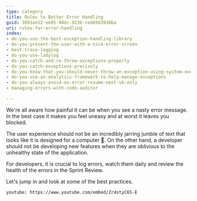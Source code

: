 ```yaml
---
type: category
title: Rules to Better Error Handling
guid: 3691ee12-ee85-40dc-9236-ced69d3930ba
uri: rules-for-error-handling
index:
- do-you-use-the-best-exception-handling-library
- do-you-present-the-user-with-a-nice-error-screen
- best-trace-logging
- do-you-use-ladylog
- do-you-catch-and-re-throw-exceptions-properly
- do-you-catch-exceptions-precisely
- do-you-know-that-you-should-never-throw-an-exception-using-system-exception
- do-you-use-an-analytics-framework-to-help-manage-exceptions
- do-you-always-avoid-on-error-resume-next-vb-only
- managing-errors-with-code-auditor

---
```


We're all aware how painful it can be when you see a nasty error message. In the best case it makes you feel uneasy and at worst it leaves you blocked. 

The user experience should not be an incredibly jarring jumble of text that looks like it is designed for a computer 🤢. On the other hand, a developer should not be developing new features when they are oblivious to the unhealthy state of the application. 

For developers, it is crucial to log errors, watch them daily and review the health of the errors in the Sprint Review.

Let's jump in and look at some of the best practices.

`youtube: https://www.youtube.com/embed/Zr4styC6S-E`
